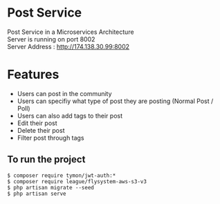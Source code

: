 # Post Service

Post Service in a Microservices Architecture <br />
Server is running on port 8002 <br />
Server Address : http://174.138.30.99:8002

# Features

- Users can post in the community
- Users can specifiy what type of post they are posting (Normal Post / Poll)
- Users can also add tags to their post 
- Edit their post
- Delete their post
- Filter post through tags

## To run the project
```
$ composer require tymon/jwt-auth:*
$ composer require league/flysystem-aws-s3-v3
$ php artisan migrate --seed
$ php artisan serve
```
